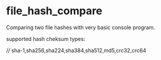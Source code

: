 # file_hash_compare
Comparing  two file hashes with very basic console program.

supported hash cheksum types:

// sha-1,sha256,sha224,sha384,sha512,md5,crc32,crc64


